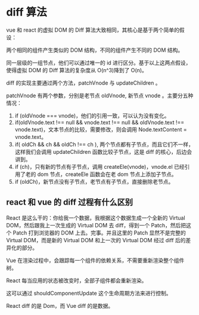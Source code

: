 # diff 算法

vue 和 react 的虚拟 DOM 的 Diff 算法大致相同，其核心是基于两个简单的假设：

两个相同的组件产生类似的 DOM 结构，不同的组件产生不同的 DOM 结构。

同一层级的一组节点，他们可以通过唯一的 id 进行区分。基于以上这两点假设，使得虚拟 DOM 的 Diff 算法的复杂度从 O(n^3)降到了 O(n)。

diff 的实现主要通过两个方法，patchVnode 与 updateChildren 。

patchVnode 有两个参数，分别是老节点 oldVnode, 新节点 vnode 。主要分五种情况：

1. if (oldVnode === vnode)，他们的引用一致，可以认为没有变化。
2. if(oldVnode.text !== null && vnode.text !== null && oldVnode.text !== vnode.text)，文本节点的比较，需要修改，则会调用 Node.textContent = vnode.text。
3. if( oldCh && ch && oldCh !== ch ), 两个节点都有子节点，而且它们不一样，这样我们会调用 updateChildren 函数比较子节点，这是 diff 的核心，后边会讲到。
4. if (ch)，只有新的节点有子节点，调用 createEle(vnode)，vnode.el 已经引用了老的 dom 节点，createEle 函数会在老 dom 节点上添加子节点。
5. if (oldCh)，新节点没有子节点，老节点有子节点，直接删除老节点。

## react 和 vue 的 diff 过程有什么区别

React 是这么干的：你给我一个数据，我根据这个数据生成一个全新的 Virtual DOM，然后跟我上一次生成的 Virtual DOM 去 diff，得到一个 Patch，然后把这个 Patch 打到浏览器的 DOM 上去。完事。并且这里的 Patch 显然不是完整的 Virtual DOM，而是新的 Virtual DOM 和上一次的 Virtual DOM 经过 diff 后的差异化的部分。

Vue 在渲染过程中，会跟踪每一个组件的依赖关系，不需要重新渲染整个组件树。

React 每当应用的状态被改变时，全部子组件都会重新渲染。

这可以通过 shouldComponentUpdate 这个生命周期方法来进行控制。

React diff 的是 Dom，而 Vue diff 的是数据。
